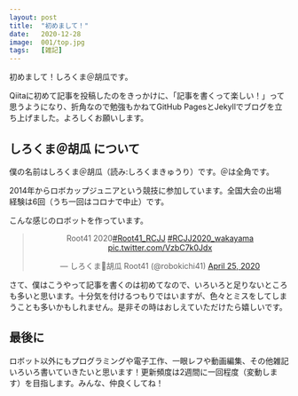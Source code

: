 ```yaml
---
layout: post
title:  "初めまして！"
date:   2020-12-28
image:  001/top.jpg
tags:   [雑記]
---
```

初めまして！しろくま＠胡瓜です。

Qiitaに初めて記事を投稿したのをきっかけに、「記事を書くって楽しい！」って思うようになり、折角なので勉強もかねてGitHub PagesとJekyllでブログを立ち上げました。よろしくお願いします。

## しろくま＠胡瓜 について

僕の名前はしろくま＠胡瓜（読み:しろくまきゅうり）です。＠は全角です。

2014年からロボカップジュニアという競技に参加しています。全国大会の出場経験は6回（うち一回はコロナで中止）です。

こんな感じのロボットを作っています。
  
<center><blockquote class="twitter-tweet" data-theme="dark"><p lang="en" dir="ltr">Root41 2020<a href="https://twitter.com/hashtag/Root41_RCJJ?src=hash&amp;ref_src=twsrc%5Etfw">#Root41_RCJJ</a> <a href="https://twitter.com/hashtag/RCJJ2020_wakayama?src=hash&amp;ref_src=twsrc%5Etfw">#RCJJ2020_wakayama</a> <a href="https://t.co/VzbC7k0Jdx">pic.twitter.com/VzbC7k0Jdx</a></p>&mdash; しろくま🥒胡瓜 Root41 (@robokichi41) <a href="https://twitter.com/robokichi41/status/1253852634349330432?ref_src=twsrc%5Etfw">April 25, 2020</a></blockquote> <script async src="https://platform.twitter.com/widgets.js" charset="utf-8"></script></center>
  
さて、僕はこうやって記事を書くのは初めてなので、いろいろと足りないところも多いと思います。十分気を付けるつもりではいますが、色々とミスをしてしまうことも多いかもしれません。是非その時はおしえていただけたら嬉しいです。

## 最後に

ロボット以外にもプログラミングや電子工作、一眼レフや動画編集、その他雑記いろいろ書いていきたいと思います！更新頻度は2週間に一回程度（変動します）を目指します。みんな、仲良くしてね！